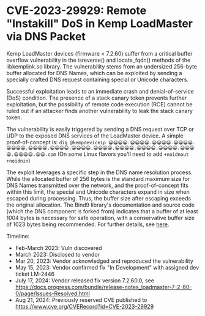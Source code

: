 # CVE-2023-29929: Remote "Instakill" DoS in Kemp LoadMaster via DNS Packet

Kemp LoadMaster devices (firmware < 7.2.60) suffer from a critical buffer overflow vulnerability in the isreverse() and locate_fqdn() methods of the libkemplink.so library. The vulnerability stems from an undersized 256-byte buffer allocated for DNS Names, which can be exploited by sending a specially crafted DNS request containing special or Unicode characters.

Successful exploitation leads to an immediate crash and denial-of-service (DoS) condition. The presence of a stack canary token prevents further exploitation, but the possibility of remote code execution (RCE) cannot be ruled out if an attacker finds another vulnerability to leak the stack canary token.

The vulnerability is easily triggered by sending a DNS request over TCP or UDP to the exposed DNS services of the LoadMaster device. A simple proof-of-concept is:
`dig @kempdeviceip 😀😀😀😀.😀😀😀😀.😀😀😀😀.😀😀😀😀.😀😀😀😀.😀😀😀😀.😀😀😀😀.😀😀😀😀.😀😀😀😀.😀😀😀😀.😀😀😀😀.😀😀😀😀.😀😀😀😀.😀😀😀😀.😀😀.com` (On some Linux flavors you'll need to add `+noidnout +noidnin`)

The exploit leverages a specific step in the DNS name resolution process. While the allocated buffer of 256 bytes is the standard maximum size for DNS Names transmitted over the network, and the proof-of-concept fits within this limit, the special and Unicode characters expand in size when escaped during processing. Thus, the buffer size after escaping exceeds the original allocation. The Bind9 library's documentation and source code (which the DNS component is forked from) indicates that a buffer of at least 1004 bytes is necessary for safe operation, with a conservative buffer size of 1023 bytes being recommended. For further details, see [here](https://github.com/isc-projects/bind9/blob/87942ee0b47240e5093642768983b3053cfdc01c/lib/dns/include/dns/name.h#L891).


Timeline:
* Feb-March 2023: Vuln discovered
* March 2023: Disclosed to vendor
* Mar 20, 2023: Vendor acknowledged and reproduced the vulnerability
* May 15, 2023: Vendor confirmed fix "In Development" with assigned dev ticket LM-2446
* July 17, 2024: Vendor released fix version 7.2.60.0, see https://docs.progress.com/bundle/release-notes_loadmaster-7-2-60-0/page/Issues-Resolved.html
* Aug 21, 2024: Previously reserved CVE published to https://www.cve.org/CVERecord?id=CVE-2023-29929

